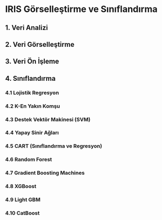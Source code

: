 # IRIS Görselleştirme ve Sınıflandırma
## 1. Veri Analizi
## 2. Veri Görselleştirme
## 3. Veri Ön İşleme
## 4. Sınıflandırma
### 4.1 Lojistik Regresyon
### 4.2 K-En Yakın Komşu
### 4.3 Destek Vektör Makinesi (SVM)
### 4.4 Yapay Sinir Ağları
### 4.5 CART (Sınıflandırma ve Regresyon)
### 4.6 Random Forest
### 4.7 Gradient Boosting Machines
### 4.8 XGBoost
### 4.9 Light GBM
### 4.10 CatBoost
